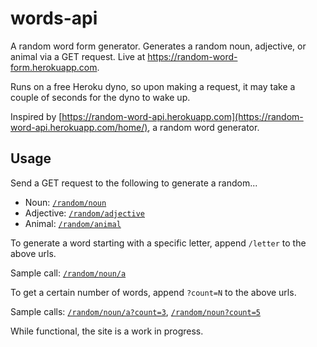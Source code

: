 # words-api
A random word form generator. Generates a random noun, adjective, or animal via a GET request. Live at https://random-word-form.herokuapp.com. 

Runs on a free Heroku dyno, so upon making a request, it may take a couple of seconds for the dyno to wake up. 

Inspired by [https://random-word-api.herokuapp.com](https://random-word-api.herokuapp.com/home/), a random word generator. 

## Usage
Send a GET request to the following to generate a random...
* Noun: [`/random/noun`](https://random-word-form.herokuapp.com/random/noun)
* Adjective: [`/random/adjective`](https://random-word-form.herokuapp.com/random/adjective)
* Animal: [`/random/animal`](https://random-word-form.herokuapp.com/random/animal)

To generate a word starting with a specific letter, append `/letter` to the above urls.

Sample call: [`/random/noun/a`](https://random-word-form.herokuapp.com/random/noun/a)

To get a certain number of words, append <code>?count=N</code> to the above urls.

Sample calls: [`/random/noun/a?count=3`](https://random-word-form.herokuapp.com/random/noun/a?count=3), [`/random/noun?count=5`](https://random-word-form.herokuapp.com/random/noun?count=5)

While functional, the site is a work in progress.
